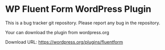 # WP Fluent Form WordPress Plugin

This is a bug tracker git repository. Please report any bug in the repository. 

Your can download the plugin from wordpress.org

Download URL: https://wordpress.org/plugins/fluentform
